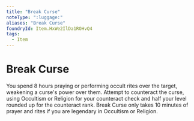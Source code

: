 ```yaml
---
title: "Break Curse"
noteType: ":luggage:"
aliases: "Break Curse"
foundryId: Item.HxWe2IlDa1ROHvQ4
tags:
  - Item
---
```


# Break Curse

You spend 8 hours praying or performing occult rites over the target, weakening a curse's power over them. Attempt to counteract the curse, using Occultism or Religion for your counteract check and half your level rounded up for the counteract rank. Break Curse only takes 10 minutes of prayer and rites if you are legendary in Occultism or Religion.
